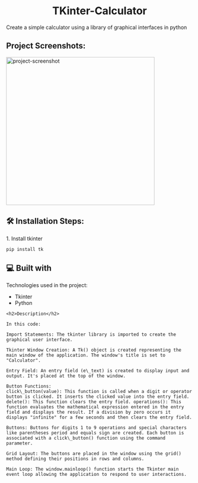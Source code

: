 <h1 align="center" id="title">TKinter-Calculator</h1>

<p id="description">Create a simple calculator using a library of graphical interfaces in python</p>

<h2>Project Screenshots:</h2>

<img src="https://drive.google.com/uc?export=download&id=1Edv5ZaFFNyje9SW0uQSRIks6snelpAbR" alt="project-screenshot" width="400" height="400">

<h2>🛠️ Installation Steps:</h2>

<p>1. Install tkinter</p>

```
pip install tk
```

<h2>💻 Built with</h2>

Technologies used in the project:

* Tkinter
* Python

```
<h2>Description</h2>
```

```
In this code: 

Import Statements: The tkinter library is imported to create the graphical user interface. 

Tkinter Window Creation: A Tk() object is created representing the main window of the application. The window's title is set to "Calculator". 

Entry Field: An entry field (e\_text) is created to display input and output. It's placed at the top of the window. 

Button Functions: 
click\_button(value): This function is called when a digit or operator button is clicked. It inserts the clicked value into the entry field. 
delete(): This function clears the entry field. operations(): This function evaluates the mathematical expression entered in the entry field and displays the result. If a division by zero occurs it displays "infinite" for a few seconds and then clears the entry field. 

Buttons: Buttons for digits 1 to 9 operations and special characters like parentheses period and equals sign are created. Each button is associated with a click\_button() function using the command parameter. 

Grid Layout: The buttons are placed in the window using the grid() method defining their positions in rows and columns. 

Main Loop: The window.mainloop() function starts the Tkinter main event loop allowing the application to respond to user interactions.
```
